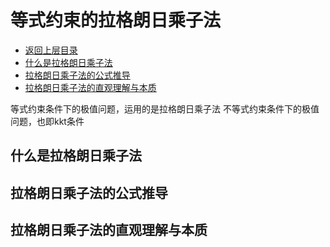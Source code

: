 # 等式约束的拉格朗日乘子法

* [返回上层目录](../numerical-calculation-and-optimization.md)
* [什么是拉格朗日乘子法](#什么是拉格朗日乘子法)
* [拉格朗日乘子法的公式推导](#拉格朗日乘子法的公式推导)
* [拉格朗日乘子法的直观理解与本质](#拉格朗日乘子法的直观理解与本质)


等式约束条件下的极值问题，运用的是拉格朗日乘子法
不等式约束条件下的极值问题，也即kkt条件



## 什么是拉格朗日乘子法



## 拉格朗日乘子法的公式推导



## 拉格朗日乘子法的直观理解与本质


